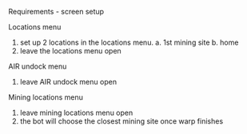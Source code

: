 Requirements - screen setup

Locations menu
1. set up 2 locations in the locations menu.
    a. 1st mining site
    b. home
2. leave the locations menu open

AIR undock menu
1. leave AIR undock menu open

Mining locations menu
1. leave mining locations menu open
2. the bot will choose the closest mining site once warp finishes

